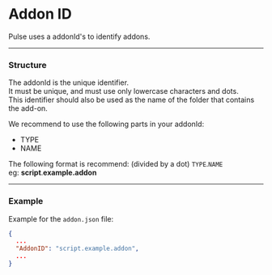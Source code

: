 # Addon ID

Pulse uses a addonId's to identify addons.
___
### Structure
The addonId is the unique identifier.  
It must be unique, and must use only lowercase characters and dots.  
This identifier should also be used as the name of the folder that contains the add-on.  

We recommend to use the following parts in your addonId:  

- TYPE
- NAME

The following format is recommend: (divided by a dot)
`TYPE`.`NAME`  
eg: **script**.**example.addon**
___
### Example
Example for the `addon.json` file:  
```json
{
  ...
  "AddonID": "script.example.addon",
  ...
}
```
